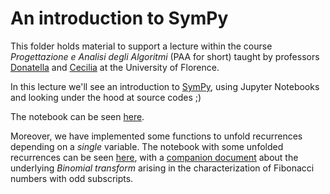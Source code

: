 
# An introduction to SymPy

This folder holds material to support a lecture within the course
*Progettazione e Analisi degli Algoritmi* (PAA for short) taught
by professors [Donatella] and [Cecilia] at the University of Florence.

In this lecture we'll see an introduction to [SymPy], using Jupyter Notebooks
and looking under the hood at source codes ;)

The notebook can be seen [here].

Moreover, we have implemented some functions to unfold recurrences
depending on a *single* variable. The notebook with some unfolded
recurrences can be seen [here][recurrences-unfolding], with a [companion
document][companion] about the underlying *Binomial transform* arising
in the characterization of Fibonacci numbers with odd subscripts.

[Cecilia]:http://www.dsi.unifi.it/~cecilia/
[Donatella]:http://local.disia.unifi.it/merlini/
[here]:http://nbviewer.jupyter.org/github/massimo-nocentini/PhD/blob/master/courses/paa/sympy-notebook/an-introduction-to-sympy.ipynb?flush_cache=true
[SymPy]:http://www.sympy.org/en/index.html
[recurrences-unfolding]:http://nbviewer.jupyter.org/github/massimo-nocentini/PhD/blob/master/courses/paa/sympy-notebook/recurrences-unfolding.ipynb?flush_cache=true
[companion]:http://nbviewer.jupyter.org/github/massimo-nocentini/PhD/blob/master/courses/paa/sympy-notebook/binomial-transform-applied-to-fibonacci-numbers.ipynb?flush_cache=true
